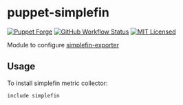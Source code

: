 puppet-simplefin
===========

[![Puppet Forge](https://img.shields.io/puppetforge/v/halyard/simplefin.svg)](https://forge.puppetlabs.com/halyard/simplefin)
[![GitHub Workflow Status](https://img.shields.io/github/actions/workflow/status/halyard/puppet-simplefin/build.yml?branch=main)](https://github.com/halyard/puppet-simplefin/actions)
[![MIT Licensed](http://img.shields.io/badge/license-MIT-green.svg?style=flat)](https://tldrlegal.com/license/mit-license)

Module to configure [simplefin-exporter](https://github.com/akerl/simplefin-exporter)

## Usage

To install simplefin metric collector:

```puppet
include simplefin
```

